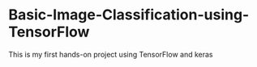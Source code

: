 # Basic-Image-Classification-using-TensorFlow
This is my first hands-on project using TensorFlow and keras
